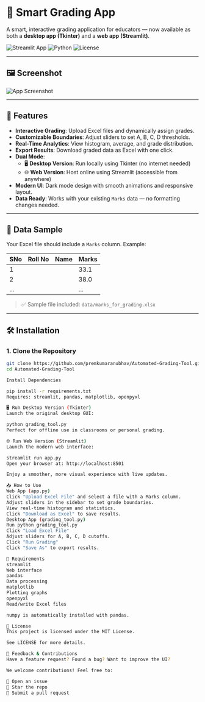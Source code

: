 # 🎯 Smart Grading App

A smart, interactive grading application for educators — now available as both a **desktop app (Tkinter)** and a **web app (Streamlit)**.

![Streamlit App](https://img.shields.io/badge/Streamlit-FF4B4B?logo=streamlit&logoColor=white)
![Python](https://img.shields.io/badge/Python-3776AB?logo=python&logoColor=white)
![License](https://img.shields.io/badge/License-MIT-blue)

---

## 🖼️ Screenshot

![App Screenshot](screenshots/Screenshot.png)

---

## 🚀 Features

- **Interactive Grading**: Upload Excel files and dynamically assign grades.
- **Customizable Boundaries**: Adjust sliders to set A, B, C, D thresholds.
- **Real-Time Analytics**: View histogram, average, and grade distribution.
- **Export Results**: Download graded data as Excel with one click.
- **Dual Mode**:
  - 🖥️ **Desktop Version**: Run locally using Tkinter (no internet needed)
  - 🌐 **Web Version**: Host online using Streamlit (accessible from anywhere)
- **Modern UI**: Dark mode design with smooth animations and responsive layout.
- **Data Ready**: Works with your existing `Marks` data — no formatting changes needed.

---

## 📁 Data Sample

Your Excel file should include a `Marks` column. Example:

| SNo | Roll No | Name | Marks |
|-----|---------|------|-------|
| 1   |         |      | 33.1  |
| 2   |         |      | 38.0  |
| ... |         |      | ...   |

> ✅ Sample file included: `data/marks_for_grading.xlsx`

---

## 🛠️ Installation

### 1. Clone the Repository
```bash
git clone https://github.com/premkumaranubhav/Automated-Grading-Tool.git
cd Automated-Grading-Tool

Install Dependencies

pip install -r requirements.txt
Requires: streamlit, pandas, matplotlib, openpyxl 

🖥️ Run Desktop Version (Tkinter)
Launch the original desktop GUI:

python grading_tool.py
Perfect for offline use in classrooms or personal grading. 

🌐 Run Web Version (Streamlit)
Launch the modern web interface:

streamlit run app.py
Open your browser at: http://localhost:8501

Enjoy a smoother, more visual experience with live updates. 

📥 How to Use
Web App (app.py)
Click "Upload Excel File" and select a file with a Marks column.
Adjust sliders in the sidebar to set grade boundaries.
View real-time histogram and statistics.
Click "Download as Excel" to save results.
Desktop App (grading_tool.py)
Run python grading_tool.py
Click "Load Excel File"
Adjust sliders for A, B, C, D cutoffs.
Click "Run Grading"
Click "Save As" to export results.

🧩 Requirements
streamlit
Web interface
pandas
Data processing
matplotlib
Plotting graphs
openpyxl
Read/write Excel files

numpy is automatically installed with pandas. 

📄 License
This project is licensed under the MIT License.

See LICENSE for more details.

💬 Feedback & Contributions
Have a feature request? Found a bug? Want to improve the UI?

We welcome contributions! Feel free to:

🐛 Open an issue
🌟 Star the repo
🔁 Submit a pull request
